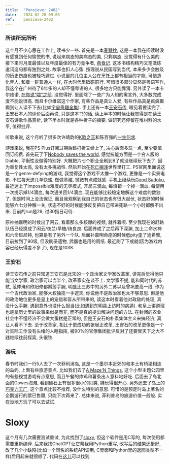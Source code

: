 ```yaml
---
title:  "Pensieve: 2402"
date:   2024-02-26 09:03
ref:    pensieve-2402
---
```


### 所读所玩所听

这个月不少心思在工作上, 读书少一些. 首先是一本[春琴抄](https://book.douban.com/subject/30199054/), 这是一本我在阅读时没有感觉到任何愉悦的书, 说起来病态的美病态的美, 只剩病态, 没觉得有什么美的. 接下来时月度最佳以及年度最佳的有力竞争者, [燕食记](https://book.douban.com/subject/36021908/). 这本书结构精巧文笔洗练遣词造句都有独到之处. 故事也扣人心弦. 按理说从民国写到当代, 本来多少会触及的历史伤痕也被轻巧避过. 小说里的几位主人公在烹饪上都有相当的才能, 可惜造化弄人, 和着一群普通人一样, 在大时代里砥砺前行. 可惜很多部分显然是粤语写作, 我这个在广州待了6年多的人却不懂粤语的人, 很多地方只能靠猜. 另外读了一本卡尔维诺, [在你说“喂”之前](https://book.douban.com/subject/26377363/). 没觉得好. 里面除了一些广为人知的寓言外, 大多数完成度不能说很高. 而且卡尔维诺这个作家, 有些作品是真让人爱, 有些作品真是疯疯癫癫到让人读不下去(比如[宇宙奇趣全集](https://book.douban.com/subject/5446490/)). 手上还有一本[王安石传](https://book.douban.com/subject/35635777/), 眼见着要读完了. 王安石本人的评价后面再说, 只是这本书的话, 读上半本的时候让我觉得是在读王安石诗歌作品赏析, 读下半本时就是各种折子的摘要. 做研究还停留在堆材料的水平, 值得批评.

听歌来说, 这个月听了很多次许靖韵的[K歌之王](https://music.apple.com/cn/album/k%E6%AD%8C%E4%B9%8B%E7%8E%8B-single/1413699915?l=en-GB)和陈百强的[一生何求](https://music.apple.com/cn/album/%E4%B8%80%E7%94%9F%E4%BD%95%E6%B1%82/726959040?l=en-GB).

游戏来说, 我在PS Plus订阅过期后趁打折又续上了, 决心后面多玩一点, 至少要值回订阅费. 首先玩了下[Nobody saves the world](https://www.playstation.com/en-au/games/nobody-saves-the-world/), 感觉技能方面是一个穷人版的Diablo, 平衡性没做得特别好. 大概把六七个职业全刷到B了就没继续玩下去了. 因为重复性太高, 没有太多挑战性. 然后开始在[死亡搁浅](https://store.playstation.com/en-au/product/EP9000-PPSA01968_00-DEATHSTRANDINGEU)世界里打工. PS官网里面说这是一个genre-defying的游戏, 我觉得这个游戏不太像一个游戏, 更像是一个实景电影. 不过每天送几单快递, 做做基建, 微微有点成就感. 手机上继续玩[Good Sudoku](https://www.playgoodsudoku.com/), 最近迷上了Impossible难度的无尽模式, 开局三滴血, 每填错一个掉一滴血, 每使用一次提示掉1/4滴血, 每次通关回1/4滴血. 现在能够比较稳定地解这个难度的数独了. 但是时间上没法保证, 而且我观察到我自己的状态也有很大起伏, 状态好的时候能够六七分钟解一关, 状态不好的时候能够反复把自己带进死路一个小时都解不出来. 目前的run是29, 过30指日可待.

原神抽嘉明的时候出了闲云, 看着那么多核爆的视频, 就养着呗. 至少我现在的赶路队伍已经换成了闲云/夜兰/早柚/绮良良. 后面养成了之后再下深渊, 加上二命水神和六命班尼特, 也算是有了另外一个队. 后面补嘉明命座的时候低pity歪了迪希雅, 目前拉到了90级, 但没刷圣遗物, 武器也是用的厕纸. 最近刷了下成就(因为游戏内容已经玩得差不多了), 现在是1038.


### 王安石

读王安石传之前只知道王安石是北宋的一个政治家文学家改革家, 读完后觉得他只能当文学家, 政治家可以当半个, 改革家实在谈不上. 文学家不提, 能和同时代的苏轼, 范仲淹和欧阳修都掰掰手腕, 明显比三苏中的另外二苏以及曾巩要高一线. 作为一个古代政治家, 能够大权独揽一手遮天, 你说他不是政治家也太不够意思. 但是他的政治地位更多是皇上的宠信和盲从所带来的, 读这本时看着他对政敌的处理, 真没什么手腕. 遇到意外也没什么担当(比如遇到东明县上访时的病遁). 和皇上讲道理也是拿历史里的故事来似是而非, 而不是真的提出解决问题的方法. 在封闭的农业社会中不懂经济不会做大蛋糕是正常的, 但是王安石的朴素集体主义来搞经济, 真让人看不下去. 至于改革家, 相比于更成功的张居正改革, 王安石的改革更像是一个对实际工作没有头绪的人瞎指挥, 被90%的官僚集团批评反对了还要冒天下之大不韪继续往前探索, 头很铁.


### 游玩

春节时我们一行5人去了一次菲利浦岛, 这是一个墨尔本近郊的和本土有桥梁相连的岛屿, 上面有些旅游景点. 比如我们去了[A Maze'N Things](https://www.amazenthings.com.au/), 这个小型主题公园里的有些视觉游戏有点意思, 而且午餐的炸鸡和薯条出人意料地好吃. 后面去了岛北面的Cowes海滩, 看到礁石上有很多很小的贝类, 娃玩得很开心. 另外还去了岛上的[巧克力工厂](https://phillipislandchocolatefactory.com.au/), 这个景点比较不推荐, 没什么特别的意思. 可惜的是预定时岛上著名的企鹅游行的票已售罄, 只能下次再来了. 总体来说, 菲利普岛的旅游价值一般般. 实在没地方玩了可以去试试.

# Sloxy

这个月有几次需要测试重试, 为此找到了[sloxy](https://github.com/jakob/sloxy), 但这个软件是用C写的, 每次使用都需要重新编译. 后来我找ChatGPT让它帮我用Python重写, 改写后的结果还挺好, 改了几个小缺陷(比如一个同名的系统API调用, C里面和Python里的返回类型不一样)后用起来就很顺了. 代码在[这儿](https://github.com/xiaket/etc/blob/master/bin/sloxy)可以找到.
